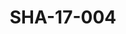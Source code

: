 ---
pid: SHA-17-004
title: SHA-17-004
language: en
original_label: 
rights: Sharhabil Ahmed
location_of_original: Sharhabil Ahmed
photographer_or_studio: Studio Jack Kuwait
scanned_from: photograph 13 by 17.9
_date: '1964'
location: Kuwait
description: group of men including 'Ala al Din Hamza Muhammad Dafallah and Ahmed
  Hassan Jum'a
additional_notes: 
permission_display: 'yes'
on_server: 'no'
on_website: 'no'
permalink: /photopages/en/SHA-17-004
layout: photo-page
---